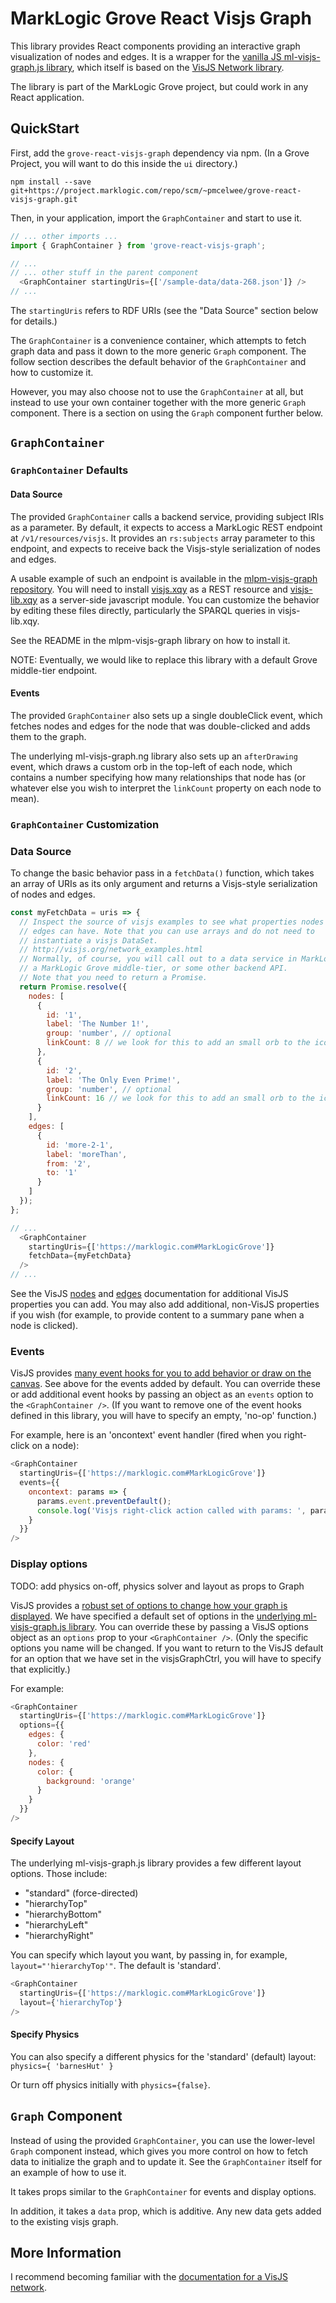 # MarkLogic Grove React Visjs Graph

This library provides React components providing an interactive graph
visualization of nodes and edges. It is a wrapper for the [vanilla JS
ml-visjs-graph.js library](https://github.com/grtjn/ml-visjs-graph.js), which
itself is based on the [VisJS Network library](http://visjs.org/docs/network/).

The library is part of the MarkLogic Grove project, but could work in any React application.

## QuickStart

First, add the `grove-react-visjs-graph` dependency via npm. (In a Grove Project, you will want to do this inside the `ui` directory.)

    npm install --save git+https://project.marklogic.com/repo/scm/~pmcelwee/grove-react-visjs-graph.git

Then, in your application, import the `GraphContainer` and start to use it.

```javascript
// ... other imports ...
import { GraphContainer } from 'grove-react-visjs-graph';

// ...
// ... other stuff in the parent component
  <GraphContainer startingUris={['/sample-data/data-268.json']} />
// ...
```

The `startingUris` refers to RDF URIs (see the "Data Source" section below for details.)

The `GraphContainer` is a convenience container, which attempts to fetch graph data and pass it down to the more generic `Graph` component. The follow section describes the default behavior of the `GraphContainer` and how to customize it.

However, you may also choose not to use the `GraphContainer` at all, but instead to use your own container together with the more generic `Graph` component. There is a section on using the `Graph` component further below.

## `GraphContainer`

### `GraphContainer` Defaults

#### Data Source
 
The provided `GraphContainer` calls a backend service, providing subject IRIs as a parameter. By default, it expects to access a MarkLogic REST endpoint at `/v1/resources/visjs`. It provides an `rs:subjects` array parameter to this endpoint, and expects to receive back the Visjs-style serialization of nodes and edges.

A usable example of such an endpoint is available in the [mlpm-visjs-graph repository](https://github.com/patrickmcelwee/mlpm-visjs-graph). You will need to install [visjs.xqy](https://github.com/patrickmcelwee/mlpm-visjs-graph/blob/master/visjs.xqy) as a REST resource and [visjs-lib.xqy](https://github.com/patrickmcelwee/mlpm-visjs-graph/blob/master/visjs-lib.xqy) as a server-side javascript module. You can customize the behavior by editing these files directly, particularly the SPARQL queries in visjs-lib.xqy.

See the README in the mlpm-visjs-graph library on how to install it.

NOTE: Eventually, we would like to replace this library with a default Grove middle-tier endpoint.

#### Events

The provided `GraphContainer` also sets up a single doubleClick event, which fetches nodes and edges for the node that was double-clicked and adds them to the graph.

The underlying ml-visjs-graph.ng library also sets up an `afterDrawing` event, which draws a custom orb in the top-left of each node, which contains a number specifying how many relationships that node has (or whatever else you wish to interpret the `linkCount` property on each node to mean).

### `GraphContainer` Customization

### Data Source

To change the basic behavior pass in a `fetchData()` function, which takes an array of URIs as its only argument and returns a Visjs-style serialization of nodes and edges.

```javascript
const myFetchData = uris => {
  // Inspect the source of visjs examples to see what properties nodes and
  // edges can have. Note that you can use arrays and do not need to 
  // instantiate a visjs DataSet.
  // http://visjs.org/network_examples.html
  // Normally, of course, you will call out to a data service in MarkLogic,
  // a MarkLogic Grove middle-tier, or some other backend API.
  // Note that you need to return a Promise.
  return Promise.resolve({
    nodes: [
      {
        id: '1',
        label: 'The Number 1!',
        group: 'number', // optional
        linkCount: 8 // we look for this to add an small orb to the icon
      },
      {
        id: '2',
        label: 'The Only Even Prime!',
        group: 'number', // optional
        linkCount: 16 // we look for this to add an small orb to the icon
      }
    ],
    edges: [
      {
        id: 'more-2-1',
        label: 'moreThan',
        from: '2',
        to: '1'
      }
    ]
  });
};

// ...
  <GraphContainer
    startingUris={['https://marklogic.com#MarkLogicGrove']}
    fetchData={myFetchData}
  />
// ...
```

See the VisJS [nodes](http://visjs.org/docs/network/nodes.html) and [edges](http://visjs.org/docs/network/edges.html) documentation for additional VisJS properties you can add. You may also add additional, non-VisJS properties if you wish (for example, to provide content to a summary pane when a node is clicked).

### Events

VisJS provides [many event hooks for you to add behavior or draw on the canvas](http://visjs.org/docs/network/#Events). See above for the events added by default. You can override these or add additional event hooks by passing an object as an `events` option to the `<GraphContainer />`. (If you want to remove one of the event hooks defined in this library, you will have to specify an empty, 'no-op' function.)

For example, here is an 'oncontext' event handler (fired when you right-click on a node):

```javascript
<GraphContainer
  startingUris={['https://marklogic.com#MarkLogicGrove']}
  events={{
    oncontext: params => {
      params.event.preventDefault();
      console.log('Visjs right-click action called with params: ', params);
    } 
  }}
/>
```

### Display options

TODO: add physics on-off, physics solver and layout as props to Graph

VisJS provides a [robust set of options to change how your graph is displayed](http://visjs.org/docs/network/#options). We have specified a default set of options in the [underlying ml-visjs-graph.js library](https://github.com/grtjn/ml-visjs-graph.js/blob/master/src/mlvisjs.global.js#L50). You can override these by passing a VisJS options object as an `options` prop to your `<GraphContainer />`. (Only the specific options you name will be changed. If you want to return to the VisJS default for an option that we have set in the visjsGraphCtrl, you will have to specify that explicitly.)

For example:

```javascript
<GraphContainer
  startingUris={['https://marklogic.com#MarkLogicGrove']}
  options={{
    edges: {
      color: 'red'
    },
    nodes: {
      color: {
        background: 'orange'
      }
    }
  }}
/>
```

#### Specify Layout

The underlying ml-visjs-graph.js library provides a few different layout options. Those include:

- "standard" (force-directed)
- "hierarchyTop"
- "hierarchyBottom"
- "hierarchyLeft"
- "hierarchyRight"

You can specify which layout you want, by passing in, for example,
`layout="'hierarchyTop'"`. The default is 'standard'.

```javascript
<GraphContainer
  startingUris={['https://marklogic.com#MarkLogicGrove']}
  layout={'hierarchyTop'}
/>
```

#### Specify Physics

You can also specify a different physics for the 'standard' (default) layout: `physics={ 'barnesHut' }`

Or turn off physics initially with `physics={false}`.

## `Graph` Component

Instead of using the provided `GraphContainer`, you can use the lower-level `Graph` component instead, which gives you more control on how to fetch data to initialize the graph and to update it. See the `GraphContainer` itself for an example of how to use it.

It takes props similar to the `GraphContainer` for events and display options.

In addition, it takes a `data` prop, which is additive. Any new data gets added to the existing visjs graph.

## More Information

I recommend becoming familiar with the [documentation for a VisJS network](http://visjs.org/docs/network/).

